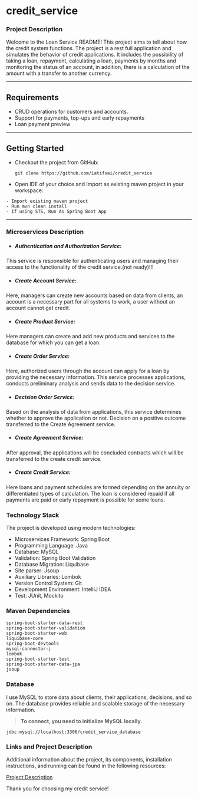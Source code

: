 # credit_service
### Project Description

Welcome to the Loan Service README! This project aims to tell about how the credit system functions. The project is a rest full application and simulates the behavior of credit applications. It includes the possibility of taking a loan, repayment, calculating a loan, payments by months and monitoring the status of an account, in addition, there is a calculation of the amount with a transfer to another currency.

---------------------------------

## Requirements
* CRUD operations for customers and accounts.
* Support for payments, top-ups and early repayments
* Loan payment preview
------------------------------------

## Getting Started
* Checkout the project from GitHub:
  ```
  git clone https://github.com/Latifsai/credit_service
  ```
* Open IDE of your choice and Import as existing maven project in your workspace:

```
- Import existing maven project
- Run mvn clean install
- If using STS, Run As Spring Boot App
```
----------------
### Microservices Description

* ##### Authentication and Authorization Service: 
This service is responsible for authenticating users and managing their access to the functionality of the credit service.(not ready)!!!

* ##### Create Account Service: 
Here, managers can create new accounts based on data from clients, an account is a necessary part for all systems to work, a user without an account cannot get credit.

* ##### Create Product Service: 
Here managers can create and add new products and services to the database for which you can get a loan.

* ##### Create Order Service: 
Here, authorized users through the account can apply for a loan by providing the necessary information. This service processes applications, conducts preliminary analysis and sends data to the decision service.

* ##### Decision Order Service: 
Based on the analysis of data from applications, this service determines whether to approve the application or not. Decision on a positive outcome transferred to the Create Agreement service.

* ##### Create Agreement Service:
After approval, the applications will be concluded contracts which will be transferred to the create credit service.

* ##### Create Credit Service:
Here loans and payment schedules are formed depending on the annuity or differentiated types of calculation. The loan is considered repaid if all payments are paid or early repayment is possible for some loans.


### Technology Stack

The project is developed using modern technologies: 

* Microservices Framework: Spring Boot 
* Programming Language: Java 
* Database: MySQL 
* Validation: Spring Boot Validation
* Database Migration: Liquibase
* Site parser: Jsoup
* Auxiliary Libraries: Lombok
* Version Control System: Git
* Development Environment: IntelliJ IDEA
* Test: JUnit, Mockito

### Maven Dependencies
```
spring-boot-starter-data-rest
spring-boot-starter-validation
spring-boot-starter-web
liquibase-core
spring-boot-devtools
mysql-connector-j
lombok
spring-boot-starter-test
spring-boot-starter-data-jpa
jsoup
```

### Database

I use MySQL to store data about clients, their applications, decisions, and so on. The database provides reliable and scalable storage of the necessary information. 

> **To connect, you need to initialize MySQL locally.**

```
jdbc:mysql://localhost:3306/credit_service_database
```

### Links and Project Description

Additional information about the project, its components, installation instructions, and running can be found in the following resources:

[Project Description](https://drive.google.com/drive/folders/1CwP-yQFr2-55s3xf3Yw96rgKyAaC0CZE)

Thank you for choosing my credit service!




